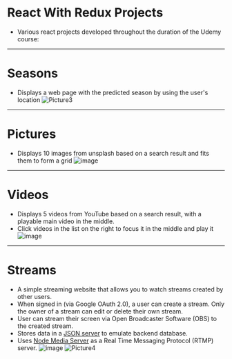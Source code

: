 # React With Redux Projects 
* Various react projects developed throughout the duration of the Udemy course:
---
# Seasons
* Displays a web page with the predicted season by using the user's location
![Picture3](https://user-images.githubusercontent.com/50147457/90800364-2586dd00-e347-11ea-9ee0-bd123eefb65d.png)
---
# Pictures
* Displays 10 images from unsplash based on a search result and fits them to form a grid
![image](https://user-images.githubusercontent.com/50147457/90794627-90ccb100-e33f-11ea-9f9d-93486531ef56.png)
---
# Videos
* Displays 5 videos from YouTube based on a search result, with a playable main video in the middle. 
* Click videos in the list on the right to focus it in the middle and play it
![image](https://user-images.githubusercontent.com/50147457/90796008-582dd700-e341-11ea-8ee1-0cc40cef105f.png)
---
# Streams
* A simple streaming website that allows you to watch streams created by other users.
* When signed in (via Google OAuth 2.0), a user can create a stream. Only the owner of a stream can edit or delete their own stream.
* User can stream their screen via Open Broadcaster Software (OBS) to the created stream.
* Stores data in a [JSON server](https://github.com/typicode/json-server) to emulate backend database.
* Uses [Node Media Server](https://github.com/illuspas/Node-Media-Server) as a Real Time Messaging Protocol (RTMP) server.
![image](https://user-images.githubusercontent.com/50147457/90800239-fd977980-e346-11ea-82ba-c594d3d622d7.png)
![Picture4](https://user-images.githubusercontent.com/50147457/90800653-86aeb080-e347-11ea-9a7b-54c995c71a96.png)
